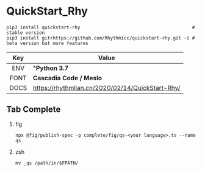 # QuickStart_Rhy

```shell
pip3 install quickstart-rhy                                         # stable version
pip3 install git+https://github.com/Rhythmicc/quickstart-rhy.git -U # beta version but more features
```

| Key  | Value                                              |
| :--: | -------------------------------------------------- |
| ENV  | **^Python 3.7**                                    |
| FONT | **Cascadia Code / Meslo**                          |
| DOCS | <https://rhythmlian.cn/2020/02/14/QuickStart-Rhy/> |

## Tab Complete

1. fig

   ```shell
   npx @fig/publish-spec -p complete/fig/qs-<your language>.ts --name qs
   ```

2. zsh

   ```shell
   mv _qs /path/in/$FPATH/
   ```
